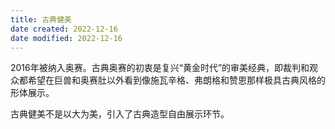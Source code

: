 ```yaml
---
title: 古典健美
date created: 2022-12-16
date modified: 2022-12-16
---
```

2016年被纳入奥赛。古典奥赛的初衷是复兴“黄金时代”的审美经典，即裁判和观众都希望在巨兽和奥赛肚以外看到像施瓦辛格、弗朗格和赞恩那样极具古典风格的形体展示。

古典健美不是以大为美，引入了古典造型自由展示环节。